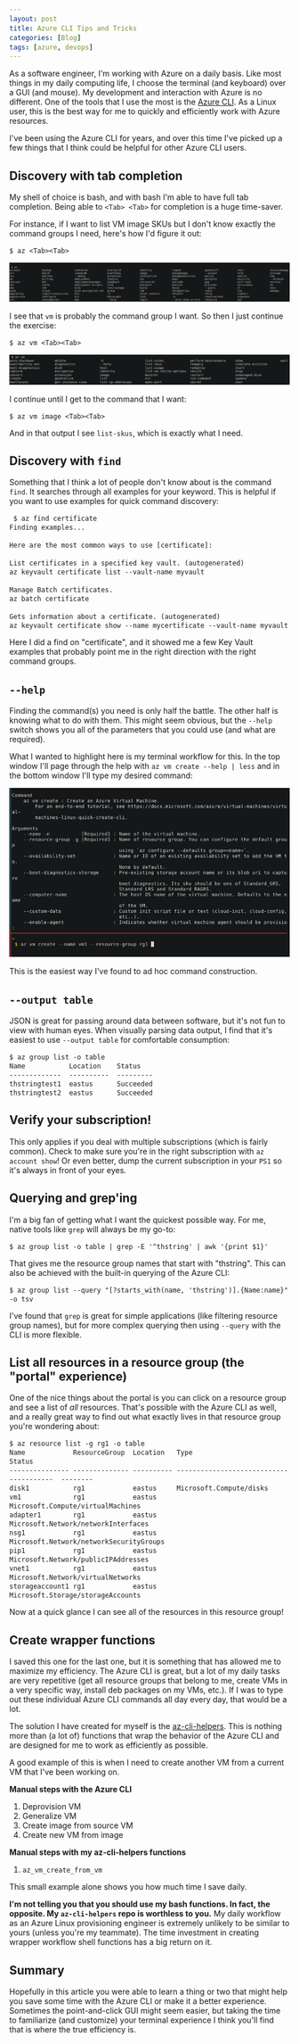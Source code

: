 ```yaml
---
layout: post
title: Azure CLI Tips and Tricks
categories: [Blog]
tags: [azure, devops]
---
```


As a software engineer, I'm working with Azure on a daily basis. Like most things in my daily computing life, I choose the terminal (and keyboard) over a GUI (and mouse). My development and interaction with Azure is no different. One of the tools that I use the most is the [Azure CLI](https://docs.microsoft.com/en-us/cli/azure/?view=azure-cli-latest). As a Linux user, this is the best way for me to quickly and efficiently work with Azure resources.

I've been using the Azure CLI for years, and over this time I've picked up a few things that I think could be helpful for other Azure CLI users.

## Discovery with tab completion

My shell of choice is bash, and with bash I'm able to have full tab completion. Being able to `<Tab> <Tab>` for completion is a huge time-saver.

For instance, if I want to list VM image SKUs but I don't know exactly the command groups I need, here's how I'd figure it out:

```
$ az <Tab><Tab>
```

![AZ tab tab completion](/images/az_1.png)

I see that `vm` is probably the command group I want. So then I just continue the exercise:

```
$ az vm <Tab><Tab>
```

![AZ tab tab completion for VM](/images/az_2.png)

I continue until I get to the command that I want:

```
$ az vm image <Tab><Tab>
```

And in that output I see `list-skus`, which is exactly what I need.

## Discovery with `find`

Something that I think a lot of people don't know about is the command `find`. It searches through all examples for your keyword. This is helpful if you want to use examples for quick command discovery:

```
 $ az find certificate
Finding examples...

Here are the most common ways to use [certificate]:

List certificates in a specified key vault. (autogenerated)
az keyvault certificate list --vault-name myvault

Manage Batch certificates.
az batch certificate

Gets information about a certificate. (autogenerated)
az keyvault certificate show --name mycertificate --vault-name myvault
```

Here I did a find on "certificate", and it showed me a few Key Vault examples that probably point me in the right direction with the right command groups.

## `--help`

Finding the command(s) you need is only half the battle. The other half is knowing what to do with them. This might seem obvious, but the `--help` switch shows you all of the parameters that you could use (and what are required).

What I wanted to highlight here is my terminal workflow for this. In the top window I'll page through the help with `az vm create --help | less` and in the bottom window I'll type my desired command:

![AZ tab tab completion for VM](/images/az_3.png)

This is the easiest way I've found to ad hoc command construction.

## `--output table`

JSON is great for passing around data between software, but it's not fun to view with human eyes. When visually parsing data output, I find that it's easiest to use `--output table` for comfortable consumption:

```
$ az group list -o table
Name           Location    Status
-------------  ----------  ---------
thstringtest1  eastus      Succeeded
thstringtest2  eastus      Succeeded
```

## Verify your subscription!

This only applies if you deal with multiple subscriptions (which is fairly common). Check to make sure you're in the right subscription with `az account show`! Or even better, dump the current subscription in your `PS1` so it's always in front of your eyes.

## Querying and grep'ing

I'm a big fan of getting what I want the quickest possible way. For me, native tools like `grep` will always be my go-to:

```
$ az group list -o table | grep -E '^thstring' | awk '{print $1}'
```

That gives me the resource group names that start with "thstring". This can also be achieved with the built-in querying of the Azure CLI:

```
$ az group list --query "[?starts_with(name, 'thstring')].{Name:name}" -o tsv
```

I've found that `grep` is great for simple applications (like filtering resource group names), but for more complex querying then using `--query` with the CLI is more flexible.

## List all resources in a resource group (the "portal" experience)

One of the nice things about the portal is you can click on a resource group and see a list of *all* resources. That's possible with the Azure CLI as well, and a really great way to find out what exactly lives in that resource group you're wondering about:

```
$ az resource list -g rg1 -o table
Name            ResourceGroup  Location   Type                                     Status
--------------- -------------- ---------- ---------------------------------------  --------
disk1           rg1            eastus     Microsoft.Compute/disks
vm1             rg1            eastus     Microsoft.Compute/virtualMachines
adapter1        rg1            eastus     Microsoft.Network/networkInterfaces
nsg1            rg1            eastus     Microsoft.Network/networkSecurityGroups
pip1            rg1            eastus     Microsoft.Network/publicIPAddresses
vnet1           rg1            eastus     Microsoft.Network/virtualNetworks
storageaccount1 rg1            eastus     Microsoft.Storage/storageAccounts
```

Now at a quick glance I can see all of the resources in this resource group!

## Create wrapper functions

I saved this one for the last one, but it is something that has allowed me to maximize my efficiency. The Azure CLI is great, but a lot of my daily tasks are very repetitive (get all resource groups that belong to me, create VMs in a very specific way, install deb packages on my VMs, etc.). If I was to type out these individual Azure CLI commands all day every day, that would be a lot.

The solution I have created for myself is the [az-cli-helpers](https://github.com/trstringer/az-cli-helpers). This is nothing more than (a lot of) functions that wrap the behavior of the Azure CLI and are designed for me to work as efficiently as possible.

A good example of this is when I need to create another VM from a current VM that I've been working on.

**Manual steps with the Azure CLI**

1. Deprovision VM
1. Generalize VM
1. Create image from source VM
1. Create new VM from image

**Manual steps with my az-cli-helpers functions**

1. `az_vm_create_from_vm`

This small example alone shows you how much time I save daily.

**I'm not telling you that you should use my bash functions. In fact, the opposite. My `az-cli-helpers` repo is worthless to you.** My daily workflow as an Azure Linux provisioning engineer is extremely unlikely to be similar to yours (unless you're my teammate). The time investment in creating wrapper workflow shell functions has a big return on it.

## Summary

Hopefully in this article you were able to learn a thing or two that might help you save some time with the Azure CLI or make it a better experience. Sometimes the point-and-click GUI might seem easier, but taking the time to familiarize (and customize) your terminal experience I think you'll find that is where the true efficiency is.
